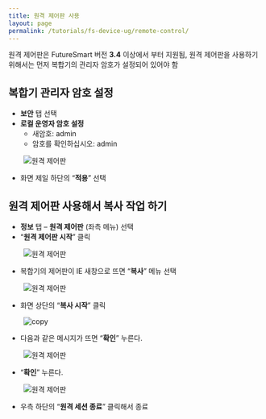 ```yaml
---
title: 원격 제어판 사용
layout: page
permalink: /tutorials/fs-device-ug/remote-control/
---
```

원격 제어판은 FutureSmart 버전 **3.4** 이상에서 부터 지원됨, 원격 제어판을 사용하기 위해서는 먼저 복합기의 관리자 암호가 설정되어 있어야 함

## 복합기 관리자 암호 설정

  * **보안** 탭 선택
  * **로컬 운영자 암호 설정** 
      * 새암호: admin
      * 암호를 확인하십시오: admin

<p style="padding-left: 30px;">
  <img class="alignnone wp-image-948 size-full" src="http://i0.wp.com/hpidemo.net/wp-content/uploads/2016/04/2-3.png?fit=878%2C332" alt="원격 제어판" srcset="http://i0.wp.com/hpidemo.net/wp-content/uploads/2016/04/2-3.png?w=878 878w, http://i0.wp.com/hpidemo.net/wp-content/uploads/2016/04/2-3.png?resize=300%2C113 300w, http://i0.wp.com/hpidemo.net/wp-content/uploads/2016/04/2-3.png?resize=768%2C290 768w" sizes="(max-width: 878px) 100vw, 878px" data-recalc-dims="1" />
</p>

  * 화면 제일 하단의 &#8220;**적용**&#8221; 선택

## 원격 제어판 사용해서 복사 작업 하기

  * **정보** 탭 &#8211; **원격 제어판** (좌측 메뉴) 선택
  * &#8220;**원격 제어판 시작**&#8221; 클릭

<p style="padding-left: 30px;">
  <img class="alignnone wp-image-949 size-full" src="http://i2.wp.com/hpidemo.net/wp-content/uploads/2016/04/3-3.png?fit=606%2C317" alt="원격 제어판" srcset="http://i2.wp.com/hpidemo.net/wp-content/uploads/2016/04/3-3.png?w=606 606w, http://i2.wp.com/hpidemo.net/wp-content/uploads/2016/04/3-3.png?resize=300%2C157 300w" sizes="(max-width: 606px) 100vw, 606px" data-recalc-dims="1" />
</p>

  * 복합기의 제어판이 IE 새창으로 뜨면 &#8220;**복사**&#8221; 메뉴 선택

<p style="padding-left: 30px;">
  <img class="alignnone size-full wp-image-945" src="http://i0.wp.com/hpidemo.net/wp-content/uploads/2016/04/4-3.png?fit=958%2C717" alt="원격 제어판" srcset="http://i0.wp.com/hpidemo.net/wp-content/uploads/2016/04/4-3.png?w=958 958w, http://i0.wp.com/hpidemo.net/wp-content/uploads/2016/04/4-3.png?resize=300%2C225 300w, http://i0.wp.com/hpidemo.net/wp-content/uploads/2016/04/4-3.png?resize=768%2C575 768w" sizes="(max-width: 958px) 100vw, 958px" data-recalc-dims="1" />
</p>

  * 화면 상단의 &#8220;**복사 시작**&#8221; 클릭

<p style="padding-left: 30px;">
  <img class="alignnone size-full wp-image-951" src="http://i1.wp.com/hpidemo.net/wp-content/uploads/2016/04/copy.png?fit=140%2C36" alt="copy" data-recalc-dims="1" />
</p>

  * 다음과 같은 메시지가 뜨면 &#8220;**확인**&#8221; 누른다.

<p style="padding-left: 30px;">
  <img class="alignnone size-full wp-image-946" src="http://i2.wp.com/hpidemo.net/wp-content/uploads/2016/04/5-3.png?fit=962%2C719" alt="원격 제어판" srcset="http://i2.wp.com/hpidemo.net/wp-content/uploads/2016/04/5-3.png?w=962 962w, http://i2.wp.com/hpidemo.net/wp-content/uploads/2016/04/5-3.png?resize=300%2C224 300w, http://i2.wp.com/hpidemo.net/wp-content/uploads/2016/04/5-3.png?resize=768%2C574 768w" sizes="(max-width: 962px) 100vw, 962px" data-recalc-dims="1" />
</p>

  * &#8220;**확인**&#8221; 누른다.

<p style="padding-left: 30px;">
  <img class="alignnone size-full wp-image-947" src="http://i1.wp.com/hpidemo.net/wp-content/uploads/2016/04/6-2.png?fit=953%2C711" alt="원격 제어판" srcset="http://i1.wp.com/hpidemo.net/wp-content/uploads/2016/04/6-2.png?w=953 953w, http://i1.wp.com/hpidemo.net/wp-content/uploads/2016/04/6-2.png?resize=300%2C224 300w, http://i1.wp.com/hpidemo.net/wp-content/uploads/2016/04/6-2.png?resize=768%2C573 768w" sizes="(max-width: 953px) 100vw, 953px" data-recalc-dims="1" />
</p>

  * 우측 하단의 &#8220;**원격 세션 종료**&#8221; 클릭해서 종료